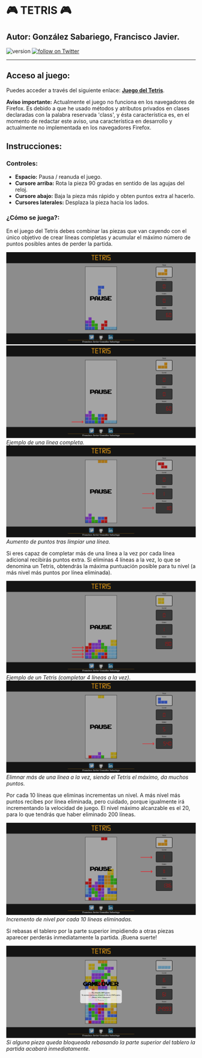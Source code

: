 # :video_game: TETRIS :video_game:
## Autor: González Sabariego, Francisco Javier.

<div style="text-align: left;">
    <img src="https://img.shields.io/badge/version-1.0.0-blue" alt="version">
    <a href="https://twitter.com/intent/follow?screen_name=Fco_Javier_Glez" target="_blank">
        <img src="https://img.shields.io/twitter/follow/Fco_Javier_Glez?style=social&logo=twitter" alt="follow on Twitter">
    </a>
</div>

---

## Acceso al juego:

Puedes acceder a través del siguiente enlace: **[Juego del Tetris](https://fcojavierglez.github.io/tetris_js/)**.

<p style="text-aling: justify;">
    <b>Aviso importante:</b> Actualmente el juego no funciona en los navegadores de Firefox. Es debido a que he usado métodos y atributos privados en clases declaradas con la palabra reservada 'class', y ésta característica es, en el momento de redactar este aviso, una característica en desarrollo y actualmente no implementada en los navegadores Firefox.
</p>

## Instrucciones:

### Controles:

- **Espacio:** Pausa / reanuda el juego.
- **Cursore arriba:** Rota la pieza 90 gradas en sentido de las agujas del reloj.
- **Cursore abajo:** Baja la pieza más rápido y obten puntos extra al hacerlo.
- **Cursores laterales:** Desplaza la pieza hacia los lados.

### ¿Cómo se juega?:

<p style="text-aling: justify;">
    En el juego del Tetris debes combinar las piezas que van cayendo con el único objetivo de crear líneas completas y acumular el máximo número de puntos posibles antes de perder la partida.
</p>

![captura1](img_readme/captura1.png)
![captura2](img_readme/captura2.png)  *Ejemplo de una línea completa.*
![captura3](img_readme/captura3.png)  *Aumento de puntos tras limpiar una línea.*

<p style="text-aling: justify;">
    Si eres capaz de completar más de una línea a la vez por cada línea adicional recibirás puntos extra. Si eliminas 4 líneas a la vez, lo que se denomina un Tetris, obtendrás la máxima puntuación posible para tu nivel (a más nivel más puntos por línea eliminada).
</p>

![captura4](img_readme/captura4.png)  *Ejemplo de un Tetris (completar 4 líneas a la vez).*
![captura5](img_readme/captura5.png)  *Elimnar más de una línea a la vez, siendo el Tetris el máximo, da muchos puntos.*

<p style="text-aling: justify;">
    Por cada 10 líneas que eliminas incrementas un nivel. A más nivel más puntos recibes por línea eliminada, pero cuidado, porque igualmente irá incrementando la velocidad de juego. El nivel máximo alcanzable es el 20, para lo que tendrás que haber eliminado 200 líneas.
</p>

![captura6](img_readme/captura6.png)  *Incremento de nivel por cada 10 líneas eliminadas.*

<p style="text-aling: justify;">
    Si rebasas el tablero por la parte superior impidiendo a otras piezas aparecer perderás inmediatamente la partida. ¡Buena suerte!
</p>

![captura7](img_readme/captura7.png)  *Si alguna pieza queda bloqueada rebasando la parte superior del tablero la partida acabará inmediatamente.*
